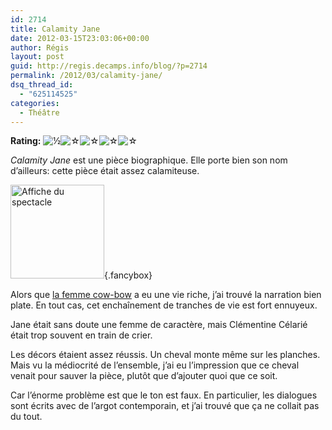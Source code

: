 ```yaml
---
id: 2714
title: Calamity Jane
date: 2012-03-15T23:03:06+00:00
author: Régis
layout: post
guid: http://regis.decamps.info/blog/?p=2714
permalink: /2012/03/calamity-jane/
dsq_thread_id:
  - "625114525"
categories:
  - Théâtre
---
```

**Rating:** ![&frac12;](http://regis.decamps.info/blog/wp-content/plugins/xavins-review-ratings/default/half_star.png "0.5/5")![&#9734;](http://regis.decamps.info/blog/wp-content/plugins/xavins-review-ratings/default/blank_star.png "0.5/5")![&#9734;](http://regis.decamps.info/blog/wp-content/plugins/xavins-review-ratings/default/blank_star.png "0.5/5")![&#9734;](http://regis.decamps.info/blog/wp-content/plugins/xavins-review-ratings/default/blank_star.png "0.5/5")![&#9734;](http://regis.decamps.info/blog/wp-content/plugins/xavins-review-ratings/default/blank_star.png "0.5/5") 


  
_Calamity Jane_ est une pièce biographique. Elle porte bien son nom d’ailleurs: cette pièce était assez calamiteuse.

[<img src="http://regis.decamps.info/blog/wp-content/uploads/2012/03/calamity-jane-150x150.jpg" alt="Affiche du spectacle" title="calamity jane" width="150" height="150" class="alignleft size-thumbnail wp-image-2717" />](http://regis.decamps.info/blog/wp-content/uploads/2012/03/calamity-jane.jpg){.fancybox}

Alors que [la femme cow-bow](http://fr.wikipedia.org/wiki/Calamity_Jane) a eu une vie riche, j’ai trouvé la narration bien plate. En tout cas, cet enchaînement de tranches de vie est fort ennuyeux.

Jane était sans doute une femme de caractère, mais Clémentine Célarié était trop souvent en train de crier.

Les décors étaient assez réussis. Un cheval monte même sur les planches. Mais vu la médiocrité de l’ensemble, j’ai eu l’impression que ce cheval venait pour sauver la pièce, plutôt que d’ajouter quoi que ce soit.

Car l’énorme problème est que le ton est faux. En particulier, les dialogues sont écrits avec de l’argot contemporain, et j’ai trouvé que ça ne collait pas du tout.

